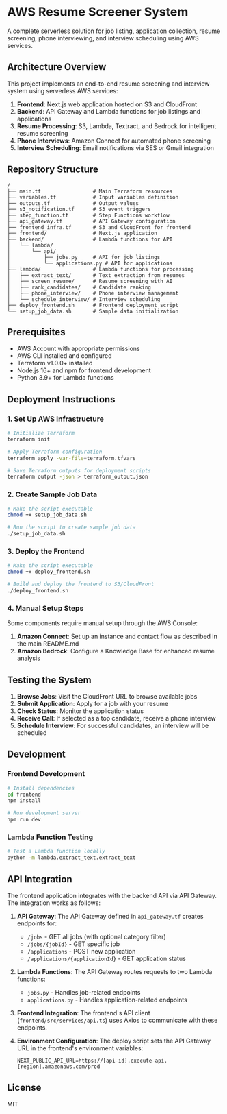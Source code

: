 # AWS Resume Screener System

A complete serverless solution for job listing, application collection, resume screening, phone interviewing, and interview scheduling using AWS services.

## Architecture Overview

This project implements an end-to-end resume screening and interview system using serverless AWS services:

1. **Frontend**: Next.js web application hosted on S3 and CloudFront
2. **Backend**: API Gateway and Lambda functions for job listings and applications
3. **Resume Processing**: S3, Lambda, Textract, and Bedrock for intelligent resume screening
4. **Phone Interviews**: Amazon Connect for automated phone screening
5. **Interview Scheduling**: Email notifications via SES or Gmail integration

## Repository Structure

```
/
├── main.tf                 # Main Terraform resources
├── variables.tf            # Input variables definition
├── outputs.tf              # Output values
├── s3_notification.tf      # S3 event triggers
├── step_function.tf        # Step Functions workflow
├── api_gateway.tf          # API Gateway configuration
├── frontend_infra.tf       # S3 and CloudFront for frontend
├── frontend/               # Next.js application
├── backend/                # Lambda functions for API
│   └── lambda/
│       └── api/
│           ├── jobs.py     # API for job listings
│           └── applications.py # API for applications
├── lambda/                 # Lambda functions for processing
│   ├── extract_text/       # Text extraction from resumes
│   ├── screen_resume/      # Resume screening with AI
│   ├── rank_candidates/    # Candidate ranking
│   ├── phone_interview/    # Phone interview management
│   └── schedule_interview/ # Interview scheduling
├── deploy_frontend.sh      # Frontend deployment script
└── setup_job_data.sh       # Sample data initialization
```

## Prerequisites

- AWS Account with appropriate permissions
- AWS CLI installed and configured
- Terraform v1.0.0+ installed
- Node.js 16+ and npm for frontend development
- Python 3.9+ for Lambda functions

## Deployment Instructions

### 1. Set Up AWS Infrastructure

```bash
# Initialize Terraform
terraform init

# Apply Terraform configuration
terraform apply -var-file=terraform.tfvars

# Save Terraform outputs for deployment scripts
terraform output -json > terraform_output.json
```

### 2. Create Sample Job Data

```bash
# Make the script executable
chmod +x setup_job_data.sh

# Run the script to create sample job data
./setup_job_data.sh
```

### 3. Deploy the Frontend

```bash
# Make the script executable
chmod +x deploy_frontend.sh

# Build and deploy the frontend to S3/CloudFront
./deploy_frontend.sh
```

### 4. Manual Setup Steps

Some components require manual setup through the AWS Console:

1. **Amazon Connect**: Set up an instance and contact flow as described in the main README.md
2. **Amazon Bedrock**: Configure a Knowledge Base for enhanced resume analysis

## Testing the System

1. **Browse Jobs**: Visit the CloudFront URL to browse available jobs
2. **Submit Application**: Apply for a job with your resume
3. **Check Status**: Monitor the application status
4. **Receive Call**: If selected as a top candidate, receive a phone interview
5. **Schedule Interview**: For successful candidates, an interview will be scheduled

## Development

### Frontend Development

```bash
# Install dependencies
cd frontend
npm install

# Run development server
npm run dev
```

### Lambda Function Testing

```bash
# Test a Lambda function locally
python -m lambda.extract_text.extract_text
```

## API Integration

The frontend application integrates with the backend API via API Gateway. The integration works as follows:

1. **API Gateway**: The API Gateway defined in `api_gateway.tf` creates endpoints for:
   - `/jobs` - GET all jobs (with optional category filter)
   - `/jobs/{jobId}` - GET specific job
   - `/applications` - POST new application
   - `/applications/{applicationId}` - GET application status

2. **Lambda Functions**: The API Gateway routes requests to two Lambda functions:
   - `jobs.py` - Handles job-related endpoints
   - `applications.py` - Handles application-related endpoints

3. **Frontend Integration**: The frontend's API client (`frontend/src/services/api.ts`) uses Axios to communicate with these endpoints.

4. **Environment Configuration**: The deploy script sets the API Gateway URL in the frontend's environment variables:
   ```
   NEXT_PUBLIC_API_URL=https://[api-id].execute-api.[region].amazonaws.com/prod
   ```

## License

MIT